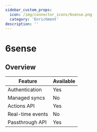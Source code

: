 ```yaml
---
sidebar_custom_props:
  icon: /img/connector_icons/6sense.png
  category: 'Enrichment'
description: ''
---
```


# 6sense

## Overview

| Feature                            | Available |
| ---------------------------------- | --------- |
| Authentication                     | Yes       |
| Managed syncs                      | No        |
| Actions API                        | Yes       |
| Real-time events                   | No        |
| Passthrough API                    | Yes       |
